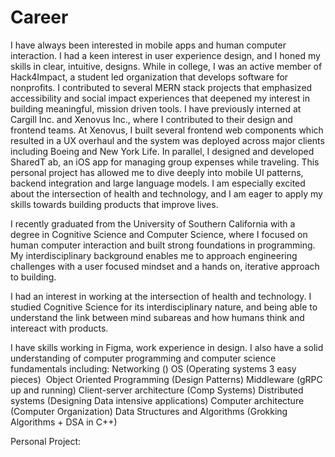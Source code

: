 # Career

I have always been interested in mobile apps and human computer interaction. I had a keen interest in user experience design, and I honed my skills in clear, intuitive, designs. While in college, I was an active member of Hack4Impact, a student led organization that develops software for nonprofits. I contributed to several MERN stack projects that emphasized accessibility and social impact experiences that deepened my interest in building meaningful, mission driven tools.
I have previously interned at Cargill Inc. and Xenovus Inc., where I contributed to their design and frontend teams. At Xenovus, I built several frontend web components which resulted in a UX overhaul and the system was deployed across major clients including Boeing and New York Life. In parallel, I designed and developed SharedT ab, an iOS app for managing group expenses while traveling. This personal project has allowed me to dive deeply into mobile
UI patterns, backend integration and large language models. I am especially excited about the intersection of health and technology, and I am eager to apply my skills towards building products that improve lives.

I recently graduated from the University of Southern California with a degree in Cognitive Science and Computer Science, where I focused on human computer interaction and built strong foundations in programming. My interdisciplinary background enables me
to approach engineering challenges with a user focused mindset and a hands on, iterative approach to building. 

I had an interest in working at the intersection of health and technology. I studied Cognitive Science for its interdisciplinary nature, and being able to understand the link between mind subareas and how humans think and intereact with products.

I have skills working in Figma, work experience in design. I also have a solid understanding of computer programming and computer science fundamentals including:
Networking ()
OS (Operating systems 3 easy pieces) 
Object Oriented Programming (Design Patterns)
Middleware (gRPC up and running)
Client-server architecture (Comp Systems)
Distributed systems (Designing Data intensive applications)
Computer architecture (Computer Organization)
Data Structures and Algorithms (Grokking Algorithms + DSA in C++)


Personal Project:
